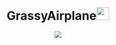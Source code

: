 <h1 align="center">GrassyAirplane<img src="https://s8.gifyu.com/images/979447220829032478.gif" height="30px"></h1>
<p align="center">
  <a href="https://skillicons.dev">
    <img src="https://skillicons.dev/icons?i=python,java,node,docker,postgres,spring,react,typescript,js,css,html" />
  </a>
</p>
